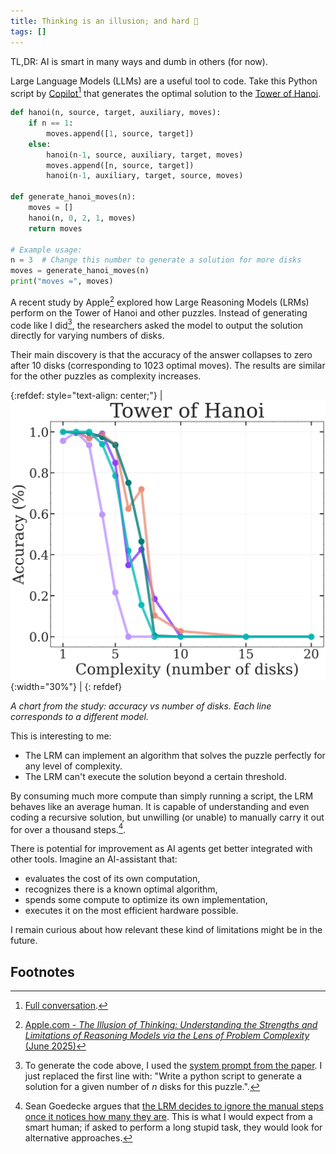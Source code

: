 ```yaml
---
title: Thinking is an illusion; and hard 🧠
tags: []
---
```


TL,DR: AI is smart in many ways and dumb in others (for now).

Large Language Models (LLMs) are a useful tool to code. Take this Python script by [Copilot](https://copilot.microsoft.com/)[^copilot-conversation] that generates the optimal solution to the [Tower of Hanoi](https://en.wikipedia.org/wiki/Tower_of_Hanoi).

```python
def hanoi(n, source, target, auxiliary, moves):
    if n == 1:
        moves.append([1, source, target])
    else:
        hanoi(n-1, source, auxiliary, target, moves)
        moves.append([n, source, target])
        hanoi(n-1, auxiliary, target, source, moves)

def generate_hanoi_moves(n):
    moves = []
    hanoi(n, 0, 2, 1, moves)
    return moves

# Example usage:
n = 3  # Change this number to generate a solution for more disks
moves = generate_hanoi_moves(n)
print("moves =", moves)
```

[^copilot-conversation]: [Full conversation](/assets/2025/thinking-illusion-hard/copilot-conversation.md).

A recent study by Apple[^study-by-apple] explored how Large Reasoning Models (LRMs) perform on the Tower of Hanoi and other puzzles.
Instead of generating code like I did[^changed-one-line], the researchers asked the model to output the solution directly for varying numbers of disks.

[^study-by-apple]: [Apple.com - *The Illusion of Thinking: Understanding the Strengths and Limitations of Reasoning Models via the Lens of Problem Complexity* (June 2025)](https://machinelearning.apple.com/research/illusion-of-thinking)

[^changed-one-line]: To generate the code above, I used the [system prompt from the paper](/assets/2025/thinking-illusion-hard/apple-system-prompt.md). I just replaced the first line with: "Write a python script to generate a solution for a given number of *n* disks for this puzzle.".

Their main discovery is that the accuracy of the answer collapses to zero after 10 disks (corresponding to 1023 optimal moves).
The results are similar for the other puzzles as complexity increases.


{:refdef: style="text-align: center;"}
| ![](/assets/2025/thinking-illusion-hard/the-illusion-of-thinking-Im1(2).png){:width="30%"} | 
{: refdef}

*A chart from the study: accuracy vs number of disks. Each line corresponds to a different model.*

This is interesting to me:
- The LRM can implement an algorithm that solves the puzzle perfectly for any level of complexity.
- The LRM can't execute the solution beyond a certain threshold.

By consuming much more compute than simply running a script, the LRM behaves like an average human.
It is capable of understanding and even coding a recursive solution, but unwilling (or unable) to manually carry it out for over a thousand steps.[^sean-comment].

[^sean-comment]: Sean Goedecke argues that [the LRM decides to ignore the manual steps once it notices how many they are](https://www.seangoedecke.com/illusion-of-thinking/). This is what I would expect from a smart human; if asked to perform a long stupid task, they would look for alternative approaches.

There is potential for improvement as AI agents get better integrated with other tools.
Imagine an AI-assistant that:
- evaluates the cost of its own computation,
- recognizes there is a known optimal algorithm,
- spends some compute to optimize its own implementation,
- executes it on the most efficient hardware possible.

I remain curious about how relevant these kind of limitations might be in the future.

## Footnotes
